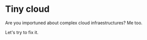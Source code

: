 Tiny cloud
==========

Are you importuned about complex cloud infraestructures? Me too.

Let's try to fix it.


